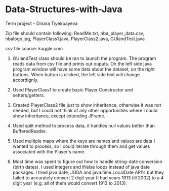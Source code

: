 # Data-Structures-with-Java

Term project - Dinara Tiyekbayeva


Zip file should contain following: 
ReadMe.txt, nba_player_data.csv, nbalogo.jpg, PlayerClass1.java, PlayerClass2.java, GUIandTest.java

csv file source: kaggle.com


1. GUIandTest class should be ran to launch the program. The program reads data from csv file and prints out ouputs.
On the left side java program window will have some data about the dataset, on the right buttons. 
When button is clicked, the left side text will change accordignly.

2. Used PlayerClass1 to create basic Player Constructor and setters/getters.

3. Created PlayerClass2 file just to show inheritance, otherwise it was not needed, 
but I could not think of any other opportunities where I could show inheritance, except extending JFrame.


4. Used split method to process data, it handles null values better than BufferedReader.

5. Used multiple maps where the keys are names and values are data I wanted to process, 
so I could iterate through them and get values associated with the Player's name.

6. Most time was spent to figure out how to handle string-date conversion (birth dates).
I used integers and if/else loops instead of java date packages.
I tried java.date, JODA and java.time.LocalDate API's 
but they failed to accurately convert 2 digit year (I had years 1913 till 2002) to a 4 digit year
(e.g. all of them would convert 1913 to 2013).
